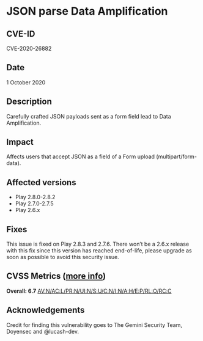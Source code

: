 # JSON parse Data Amplification

## CVE-ID

CVE-2020-26882

## Date

1 October 2020

## Description

Carefully crafted JSON payloads sent as a form field lead to Data Amplification.

## Impact

Affects users that accept JSON as a field of a Form upload (multipart/form-data).

## Affected versions

- Play 2.8.0-2.8.2
- Play 2.7.0-2.7.5
- Play 2.6.x

## Fixes

This issue is fixed on Play 2.8.3 and 2.7.6. There won’t be a 2.6.x release with this fix since this version has reached end-of-life, please
 upgrade as soon as possible to avoid this security issue.

## CVSS Metrics ([more info](https://www.first.org/cvss/user-guide))

**Overall: 6.7**
[AV:N/AC:L/PR:N/UI:N/S:U/C:N/I:N/A:H/E:P/RL:O/RC:C](https://nvd.nist.gov/vuln-metrics/cvss/v3-calculator?vector=AV:N/AC:L/PR:N/UI:N/S:U/C:N/I:N/A:H/E:P/RL:O/RC:C&version=3.1)

## Acknowledgements

Credit for finding this vulnerability goes to The Gemini Security Team,  Doyensec and @lucash-dev.
